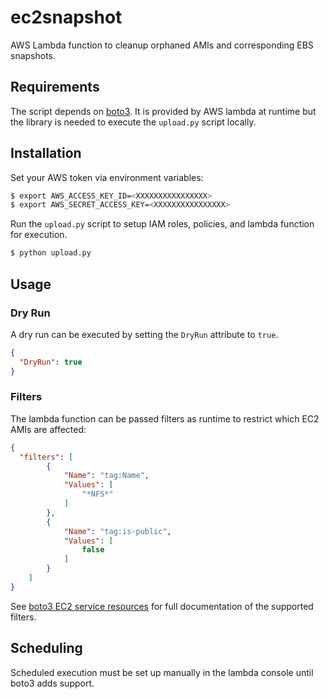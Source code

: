 # ec2snapshot

AWS Lambda function to cleanup orphaned AMIs and corresponding EBS snapshots.

## Requirements

The script depends on [boto3](http://boto3.readthedocs.org/en/latest/).  It is provided by AWS lambda at runtime but the library is needed to execute the `upload.py` script locally.

## Installation

Set your AWS token via environment variables:

```bash
$ export AWS_ACCESS_KEY_ID=<XXXXXXXXXXXXXXXX>
$ export AWS_SECRET_ACCESS_KEY=<XXXXXXXXXXXXXXXX>
```

Run the `upload.py` script to setup IAM roles, policies, and lambda function for execution.

```bash
$ python upload.py
```

## Usage

### Dry Run

A dry run can be executed by setting the `DryRun` attribute to `true`.

```json
{
  "DryRun": true
}
```

### Filters

The lambda function can be passed filters as runtime to restrict which EC2 AMIs are affected:

```json
{
  "filters": [
        {
            "Name": "tag:Name",
            "Values": [
                "*NFS*"
            ]
        },
        {
            "Name": "tag:is-public",
            "Values": [
                false
            ]
        }
    ]
}
```

See [boto3 EC2 service resources](http://boto3.readthedocs.org/en/latest/reference/services/ec2.html#service-resource) for full documentation of the supported filters.

## Scheduling

Scheduled execution must be set up manually in the lambda console until boto3 adds support.
